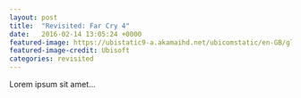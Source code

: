 ```yaml
---
layout: post
title:  "Revisited: Far Cry 4"
date:   2016-02-14 13:05:24 +0000
featured-image: https://ubistatic9-a.akamaihd.net/ubicomstatic/en-GB/global/media/FC4ScreenShot_5_161837.jpg
featured-image-credit: Ubisoft
categories: revisited
---
```

Lorem ipsum sit amet...

